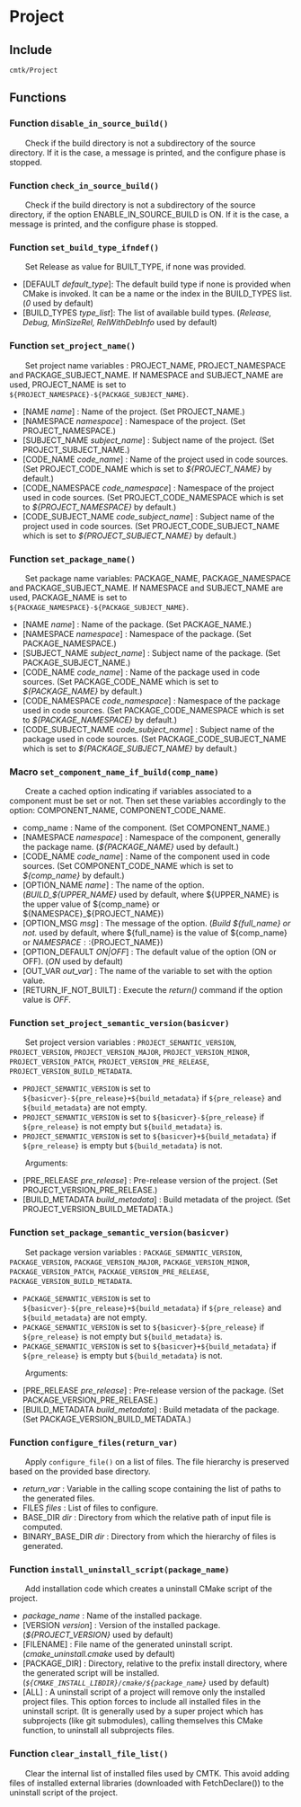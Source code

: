
# Project

## Include
`cmtk/Project`

## Functions
### Function `disable_in_source_build()`

&ensp;&ensp;&ensp;&ensp;Check if the build directory is not a subdirectory of the source directory. If it is the case, a message is printed, and the configure phase is stopped.

### Function `check_in_source_build()`

&ensp;&ensp;&ensp;&ensp;Check if the build directory is not a subdirectory of the source directory, if the option ENABLE_IN_SOURCE_BUILD is ON. If it is the case, a message is printed, and the configure phase is stopped.

### Function `set_build_type_ifndef()`

&ensp;&ensp;&ensp;&ensp;Set Release as value for BUILT_TYPE, if none was provided.

- [DEFAULT *default_type*]: 	The default build type if none is provided when CMake is invoked. It can be a name or the index in the BUILD_TYPES list.  (*0* used by default)
- [BUILD_TYPES *type_list*]:   The list of available build types. (*Release, Debug, MinSizeRel, RelWithDebInfo* used by default)

### Function `set_project_name()`

&ensp;&ensp;&ensp;&ensp;Set project name variables : PROJECT_NAME, PROJECT_NAMESPACE and PACKAGE_SUBJECT_NAME.
If NAMESPACE and SUBJECT_NAME are used, PROJECT_NAME is set to `${PROJECT_NAMESPACE}-${PACKAGE_SUBJECT_NAME}`.

- [NAME *name*] :  Name of the project. (Set PROJECT_NAME.)
- [NAMESPACE *namespace*] :  Namespace of the project. (Set PROJECT_NAMESPACE.)
- [SUBJECT_NAME *subject_name*] :  Subject name of the project. (Set PROJECT_SUBJECT_NAME.)
- [CODE_NAME *code_name*] :  Name of the project used in code sources. (Set PROJECT_CODE_NAME which is set to *${PROJECT_NAME}* by default.)
- [CODE_NAMESPACE *code_namespace*] :  Namespace of the project used in code sources. (Set PROJECT_CODE_NAMESPACE which is set to *${PROJECT_NAMESPACE}* by default.)
- [CODE_SUBJECT_NAME *code_subject_name*] :  Subject name of the project used in code sources. (Set PROJECT_CODE_SUBJECT_NAME which is set to *${PROJECT_SUBJECT_NAME}* by default.)

### Function `set_package_name()`

&ensp;&ensp;&ensp;&ensp;Set package name variables: PACKAGE_NAME, PACKAGE_NAMESPACE and PACKAGE_SUBJECT_NAME.
If NAMESPACE and SUBJECT_NAME are used, PACKAGE_NAME is set to `${PACKAGE_NAMESPACE}-${PACKAGE_SUBJECT_NAME}`.

- [NAME *name*] :  Name of the package. (Set PACKAGE_NAME.)
- [NAMESPACE *namespace*] :  Namespace of the package. (Set PACKAGE_NAMESPACE.)
- [SUBJECT_NAME *subject_name*] :  Subject name of the package. (Set PACKAGE_SUBJECT_NAME.)
- [CODE_NAME *code_name*] :  Name of the package used in code sources. (Set PACKAGE_CODE_NAME which is set to *${PACKAGE_NAME}* by default.)
- [CODE_NAMESPACE *code_namespace*] :  Namespace of the package used in code sources. (Set PACKAGE_CODE_NAMESPACE which is set to *${PACKAGE_NAMESPACE}* by default.)
- [CODE_SUBJECT_NAME *code_subject_name*] :  Subject name of the package used in code sources. (Set PACKAGE_CODE_SUBJECT_NAME which is set to *${PACKAGE_SUBJECT_NAME}* by default.)

### Macro `set_component_name_if_build(comp_name)`

&ensp;&ensp;&ensp;&ensp;Create a cached option indicating if variables associated to a component must be set or not. Then set these variables accordingly to the option: COMPONENT_NAME, COMPONENT_CODE_NAME.

- comp_name :  Name of the component. (Set COMPONENT_NAME.)
- [NAMESPACE *namespace*] :  Namespace of the component, generally the package name. (*${PACKAGE_NAME}* used by default.)
- [CODE_NAME *code_name*] :  Name of the component used in code sources. (Set COMPONENT_CODE_NAME which is set to *${comp_name}* by default.)
- [OPTION_NAME *name*] :  The name of the option. (*BUILD_${UPPER_NAME}* used by default, where ${UPPER_NAME} is the upper value of ${comp_name} or ${NAMESPACE}_${PROJECT_NAME})
- [OPTION_MSG *msg*] :  The message of the option. (*Build ${full_name} or not.* used by default, where ${full_name} is the value of ${comp_name} or ${NAMESPACE}::${PROJECT_NAME})
- [OPTION_DEFAULT *ON|OFF*] :  The default value of the option (ON or OFF). (*ON* used by default)
- [OUT_VAR *out_var*] :  The name of the variable to set with the option value.
- [RETURN_IF_NOT_BUILT] :  Execute the *return()* command if the option value is *OFF*.

### Function `set_project_semantic_version(basicver)`

&ensp;&ensp;&ensp;&ensp;Set project version variables : `PROJECT_SEMANTIC_VERSION`, `PROJECT_VERSION`, `PROJECT_VERSION_MAJOR`,
 `PROJECT_VERSION_MINOR`, `PROJECT_VERSION_PATCH`, `PROJECT_VERSION_PRE_RELEASE`, `PROJECT_VERSION_BUILD_METADATA`.
- `PROJECT_SEMANTIC_VERSION` is set to `${basicver}-${pre_release}+${build_metadata}` if `${pre_release}` and `${build_metadata}` are not empty. 
- `PROJECT_SEMANTIC_VERSION` is set to `${basicver}-${pre_release}` if `${pre_release}` is not empty but `${build_metadata}` is. 
- `PROJECT_SEMANTIC_VERSION` is set to `${basicver}+${build_metadata}` if `${pre_release}` is empty but `${build_metadata}` is not.

&ensp;&ensp;&ensp;&ensp;Arguments:
- [PRE_RELEASE *pre_release*] :  Pre-release version of the project. (Set PROJECT_VERSION_PRE_RELEASE.)
- [BUILD_METADATA *build_metadata*] :  Build metadata of the project. (Set PROJECT_VERSION_BUILD_METADATA.)

### Function `set_package_semantic_version(basicver)`

&ensp;&ensp;&ensp;&ensp;Set package version variables : `PACKAGE_SEMANTIC_VERSION`, `PACKAGE_VERSION`, `PACKAGE_VERSION_MAJOR`,
 `PACKAGE_VERSION_MINOR`, `PACKAGE_VERSION_PATCH`, `PACKAGE_VERSION_PRE_RELEASE`, `PACKAGE_VERSION_BUILD_METADATA`.
- `PACKAGE_SEMANTIC_VERSION` is set to `${basicver}-${pre_release}+${build_metadata}` if `${pre_release}` and `${build_metadata}` are not empty. 
- `PACKAGE_SEMANTIC_VERSION` is set to `${basicver}-${pre_release}` if `${pre_release}` is not empty but `${build_metadata}` is. 
- `PACKAGE_SEMANTIC_VERSION` is set to `${basicver}+${build_metadata}` if `${pre_release}` is empty but `${build_metadata}` is not.

&ensp;&ensp;&ensp;&ensp;Arguments:
- [PRE_RELEASE *pre_release*] :  Pre-release version of the package. (Set PACKAGE_VERSION_PRE_RELEASE.)
- [BUILD_METADATA *build_metadata*] :  Build metadata of the package. (Set PACKAGE_VERSION_BUILD_METADATA.)

### Function `configure_files(return_var)`

&ensp;&ensp;&ensp;&ensp;Apply `configure_file()` on a list of files. The file hierarchy is preserved based on the provided base directory.
- *return_var* :  Variable in the calling scope containing the list of paths to the generated files.
- FILES *files* :  List of files to configure.
- BASE_DIR *dir* :  Directory from which the relative path of input file is computed.
- BINARY_BASE_DIR *dir* :  Directory from which the hierarchy of files is generated.

### Function `install_uninstall_script(package_name)`

&ensp;&ensp;&ensp;&ensp;Add installation code which creates a uninstall CMake script of the project.

- *package_name* :  Name of the installed package.
- [VERSION *version*] :  Version of the installed package. (*${PROJECT_VERSION}* used by default)
- [FILENAME] : File name of the generated uninstall script. (*cmake_uninstall.cmake* used by default)
- [PACKAGE_DIR] : Directory, relative to the prefix install directory, where the generated script will be installed. (*`${CMAKE_INSTALL_LIBDIR}/cmake/${package_name}`* used by default)
- [ALL] : A uninstall script of a project will remove only the installed project files. This option forces to include all installed files in the uninstall script. (It is generally used by a super project which has subprojects (like git submodules), calling themselves this CMake function, to uninstall all subprojects files.

### Function `clear_install_file_list()`

&ensp;&ensp;&ensp;&ensp;Clear the internal list of installed files used by CMTK. 
This avoid adding files of installed external libraries (downloaded with FetchDeclare()) to the uninstall script of the project.
